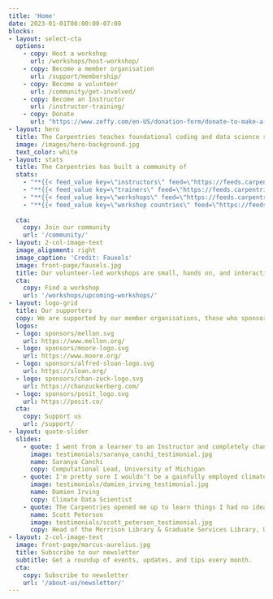 ```yaml
---
title: 'Home'
date: 2023-01-01T08:00:00-07:00
blocks:
- layout: select-cta
  options:
    - copy: Host a workshop
      url: /workshops/host-workshop/
    - copy: Become a member organisation
      url: /support/membership/
    - copy: Become a volunteer
      url: /community/get-involved/
    - copy: Become an Instructor
      url: /instructor-training/
    - copy: Donate
      url: "https://www.zeffy.com/en-US/donation-form/donate-to-make-a-difference-7497?utm_source=website"
- layout: hero
  title: The Carpentries teaches foundational coding and data science skills to researchers worldwide.
  image: /images/hero-background.jpg
  text_color: white
- layout: stats
  title: The Carpentries has built a community of
  stats:
    - "**{{< feed_value key=\"instructors\" feed=\"https://feeds.carpentries.org/website_stats.json\" >}}** Instructors"
    - "**{{< feed_value key=\"trainers\" feed=\"https://feeds.carpentries.org/website_stats.json\" >}}** Trainers"
    - "**{{< feed_value key=\"workshops\" feed=\"https://feeds.carpentries.org/website_stats.json\" >}}** Workshops"
    - "**{{< feed_value key=\"workshop countries\" feed=\"https://feeds.carpentries.org/website_stats.json\" >}}** Countries"
 
  cta:
    copy: Join our community
    url: '/community/'
- layout: 2-col-image-text
  image_alignment: right
  image_caption: 'Credit: Fauxels'
  image: front-page/fauxels.jpg
  title: Our volunteer-led workshops are small, hands on, and interactive.
  cta:
    copy: Find a workshop
    url: '/workshops/upcoming-workshops/'
- layout: logo-grid
  title: Our supporters
  copy: We are supported by our member organisations, those who sponsor workshops, as well as grants and donations from various sources.
  logos:
  - logo: sponsors/mellon.svg
    url: https://www.mellon.org/
  - logo: sponsors/moore-logo.svg
    url: https://www.moore.org/
  - logo: sponsors/alfred-sloan-logo.svg
    url: https://sloan.org/
  - logo: sponsors/chan-zuck-logo.svg
    url: https://chanzuckerberg.com/
  - logo: sponsors/posit_logo.svg
    url: https://posit.co/
  cta:
    copy: Support us
    url: /support/
- layout: quote-slider
  slides:
    - quote: I went from a learner to an Instructor and completely changed the trajectory of my career. It helped me find my people. ❤️
      image: testimonials/saranya_canchi_testimonial.jpg
      name: Saranya Canchi
      copy: Computational Lead, University of Michigan
    - quote: I'm pretty sure I wouldn’t be a gainfully employed climate scientist without The Carpentries. 
      image: testimonials/damien_irving_testimonial.jpg
      name: Damien Irving
      copy: Climate Data Scientist
    - quote: The Carpentries opened me up to learn things I had no idea I wanted to learn or could learn. It introduced me to a great community that made this possible.
      name: Scott Peterson
      image: testimonials/scott_peterson_testimonial.jpg
      copy: Head of the Morrison Library & Graduate Services Library, University of California, Berkeley
- layout: 2-col-image-text
  image: front-page/marcus-aurelius.jpg
  title: Subscribe to our newsletter
  subtitle: Get a roundup of events, updates, and tips every month.
  cta:
    copy: Subscribe to newsletter
    url: '/about-us/newsletter/'
---
```


